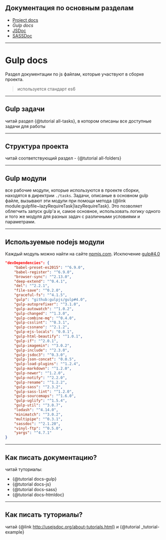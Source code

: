 ## Документация по основным разделам

- [Project docs](../html/index.html)
- *Gulp docs*
- [JSDoc](../js/index.html)
- [SASSDoc](../sass/index.html)

-----

# Gulp docs

Раздел документации по js файлам, которые участвуют в сборке проекта.

> используется стандарт es6

-----

## Gulp задачи

читай раздел {@tutorial all-tasks}, в котором описаны все доступные задачи для работы

-----

## Структура проекта

читай соответствующий раздел - {@tutorial all-folders}

-----

## Gulp модули

все рабочие модули, которые используются в проекте сборки, находятся в директрии `./tasks`.
Задачи, описаные в основном gulp файле, вызывают эти модули при помощи метода {@link module:gulpfile~lazyRequireTask|lazyRequireTask}. Это позволяет облегчить запуск gulp'a и, самое основное, использовать *логику* одного и того же модуля для разных задач с различными условиями и параметрами.

-----

## Используемые nodejs модули

Каждый модуль можно найти на сайте [npmjs.com](https://www.npmjs.com/).
Исключение [gulp#4.0](https://github.com/gulpjs/gulp/tree/4.0)

```json
"devDependencies": {
	"babel-preset-es2015": "^6.9.0",
	"babel-register": "^6.9.0",
	"browser-sync": "^2.13.0",
	"deep-extend": "^0.4.1",
	"del": "^2.2.1",
	"file-save": "^0.2.0",
	"graceful-fs": "^4.1.5",
	"gulp": "github:gulpjs/gulp#4.0",
	"gulp-autoprefixer": "^3.1.0",
	"gulp-autowatch": "^1.0.2",
	"gulp-changed": "^1.3.0",
	"gulp-combine-mq": "^0.4.0",
	"gulp-csslint": "^0.3.1",
	"gulp-cssnano": "^2.1.2",
	"gulp-ejs-locals": "0.0.1",
	"gulp-html-beautify": "^1.0.1",
	"gulp-if": "^2.0.1",
	"gulp-imagemin": "^3.0.2",
	"gulp-include": "^2.3.0",
	"gulp-jsdoc3": "^0.3.0",
	"gulp-json-concat": "0.0.5",
	"gulp-load-plugins": "^1.2.4",
	"gulp-markdown": "^1.2.0",
	"gulp-newer": "^1.2.0",
	"gulp-notify": "^2.2.0",
	"gulp-rename": "^1.2.2",
	"gulp-sass": "^2.3.2",
	"gulp-sass-lint": "^1.2.0",
	"gulp-sourcemaps": "^1.6.0",
	"gulp-uglify": "^1.5.4",
	"gulp-util": "^3.0.7",
	"lodash": "^4.14.0",
	"minimatch": "^3.0.2",
	"multipipe": "^0.3.1",
	"sassdoc": "^2.1.20",
	"vinyl-ftp": "^0.5.0",
	"yargs": "^4.7.1"
}
```


-----

## Как писать документацию?

читай туториалы:
- {@tutorial docs-gulp}
- {@tutorial docs-js}
- {@tutorial docs-sass}
- {@tutorial docs-htmldoc}


-----

## Как писать туториалы?

читай {@link http://usejsdoc.org/about-tutorials.html} и {@tutorial _tutorial-example}

